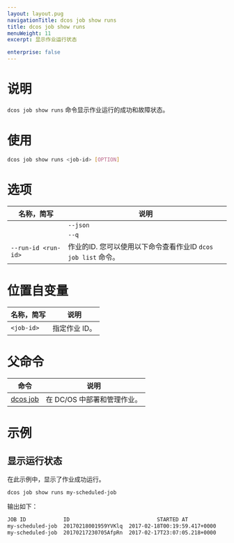 ```yaml
---
layout: layout.pug
navigationTitle: dcos job show runs
title: dcos job show runs
menuWeight: 11
excerpt: 显示作业运行状态

enterprise: false
---
```



# 说明
`dcos job show runs` 命令显示作业运行的成功和故障状态。

# 使用

```bash
dcos job show runs <job-id> [OPTION]
```

# 选项

| 名称，简写 | 说明 |
|---------|-------------|
| | `--json` | 显示以 JSON 为格式的列表。|
| | `--q` | 仅显示运行 ID 的阵列。|
| `--run-id <run-id>`   |  作业的ID.   您可以使用以下命令查看作业ID `dcos job list` 命令。|

# 位置自变量

| 名称，简写 | 说明 |
|---------|-------------|
| `<job-id>` | 指定作业 ID。|

# 父命令

| 命令 | 说明 |
|---------|-------------|
|  [dcos job](/dcos/cn/1.11/cli/command-reference/dcos-job/)  | 在 DC/OS 中部署和管理作业。|

# 示例

## 显示运行状态

在此示例中，显示了作业成功运行。

```bash
dcos job show runs my-scheduled-job
```

输出如下：

```bash
JOB ID            ID                            STARTED AT           
my-scheduled-job  20170218001959YVKlq  2017-02-18T00:19:59.417+0000  
my-scheduled-job  20170217230705AfpRn  2017-02-17T23:07:05.218+0000
```
